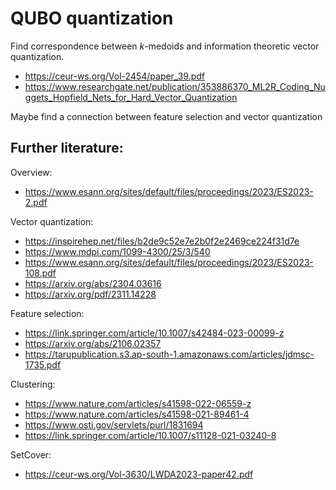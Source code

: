 # QUBO quantization

Find correspondence between $k$-medoids and information theoretic vector quantization.

- https://ceur-ws.org/Vol-2454/paper_39.pdf
- https://www.researchgate.net/publication/353886370_ML2R_Coding_Nuggets_Hopfield_Nets_for_Hard_Vector_Quantization

Maybe find a connection between feature selection and vector quantization

## Further literature:

Overview:
- https://www.esann.org/sites/default/files/proceedings/2023/ES2023-2.pdf

Vector quantization:
- https://inspirehep.net/files/b2de9c52e7e2b0f2e2469ce224f31d7e
- https://www.mdpi.com/1099-4300/25/3/540
- https://www.esann.org/sites/default/files/proceedings/2023/ES2023-108.pdf
- https://arxiv.org/abs/2304.03616
- https://arxiv.org/pdf/2311.14228

Feature selection:
- https://link.springer.com/article/10.1007/s42484-023-00099-z
- https://arxiv.org/abs/2106.02357
- https://tarupublication.s3.ap-south-1.amazonaws.com/articles/jdmsc-1735.pdf

Clustering:
- https://www.nature.com/articles/s41598-022-06559-z
- https://www.nature.com/articles/s41598-021-89461-4
- https://www.osti.gov/servlets/purl/1831694
- https://link.springer.com/article/10.1007/s11128-021-03240-8

SetCover:
- https://ceur-ws.org/Vol-3630/LWDA2023-paper42.pdf